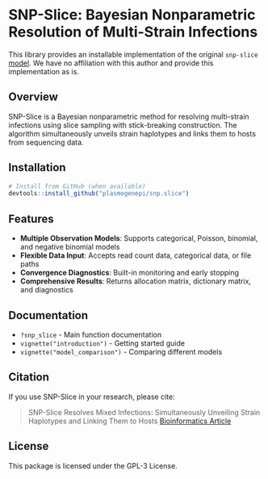 # SNP-Slice: Bayesian Nonparametric Resolution of Multi-Strain Infections
This library provides an installable implementation of the original `snp-slice` [model](https://github.com/nianqiaoju/snp-slice). We have no affiliation with this author and provide this implementation as is.

## Overview

SNP-Slice is a Bayesian nonparametric method for resolving multi-strain infections using slice sampling with stick-breaking construction. The algorithm simultaneously unveils strain haplotypes and links them to hosts from sequencing data.

## Installation

```r
# Install from GitHub (when available)
devtools::install_github("plasmogenepi/snp.slice")
```

## Features

- **Multiple Observation Models**: Supports categorical, Poisson, binomial, and negative binomial models
- **Flexible Data Input**: Accepts read count data, categorical data, or file paths
- **Convergence Diagnostics**: Built-in monitoring and early stopping
- **Comprehensive Results**: Returns allocation matrix, dictionary matrix, and diagnostics

## Documentation

- `?snp_slice` - Main function documentation
- `vignette("introduction")` - Getting started guide
- `vignette("model_comparison")` - Comparing different models

## Citation

If you use SNP-Slice in your research, please cite:

> SNP-Slice Resolves Mixed Infections: Simultaneously Unveiling Strain Haplotypes and Linking Them to Hosts
> [Bioinformatics Article](https://academic.oup.com/bioinformatics/article/40/6/btae344/7695237)

## License

This package is licensed under the GPL-3 License.
